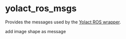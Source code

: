 # yolact_ros_msgs

Provides the messages used by the [Yolact ROS wrapper](https://github.com/vvyric/yolact_ros/).

add image shape as message
